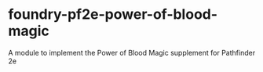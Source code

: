 # foundry-pf2e-power-of-blood-magic
A module to implement the Power of Blood Magic supplement for Pathfinder 2e
